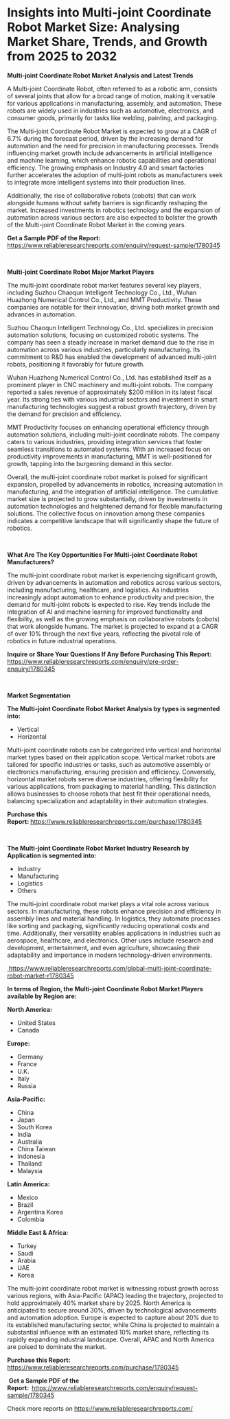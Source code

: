<p><h1>Insights into Multi-joint Coordinate Robot Market Size: Analysing Market Share, Trends, and Growth from 2025 to 2032</h1></p><p><strong>Multi-joint Coordinate Robot Market Analysis and Latest Trends</strong></p>
<p><p>A Multi-joint Coordinate Robot, often referred to as a robotic arm, consists of several joints that allow for a broad range of motion, making it versatile for various applications in manufacturing, assembly, and automation. These robots are widely used in industries such as automotive, electronics, and consumer goods, primarily for tasks like welding, painting, and packaging.</p><p>The Multi-joint Coordinate Robot Market is expected to grow at a CAGR of 6.7% during the forecast period, driven by the increasing demand for automation and the need for precision in manufacturing processes. Trends influencing market growth include advancements in artificial intelligence and machine learning, which enhance robotic capabilities and operational efficiency. The growing emphasis on Industry 4.0 and smart factories further accelerates the adoption of multi-joint robots as manufacturers seek to integrate more intelligent systems into their production lines.</p><p>Additionally, the rise of collaborative robots (cobots) that can work alongside humans without safety barriers is significantly reshaping the market. Increased investments in robotics technology and the expansion of automation across various sectors are also expected to bolster the growth of the Multi-joint Coordinate Robot Market in the coming years.</p></p>
<p><strong>Get a Sample PDF of the Report:&nbsp;</strong> <a href="https://www.reliableresearchreports.com/enquiry/request-sample/1780345?utm_campaign=2657&utm_medium=2&utm_source=Github&utm_content=ia&utm_term=25032025&utm_id=multi-joint-coordinate-robot">https://www.reliableresearchreports.com/enquiry/request-sample/1780345</a></p>
<p>&nbsp;</p>
<p><strong>Multi-joint Coordinate Robot Major Market Players</strong></p>
<p><p>The multi-joint coordinate robot market features several key players, including Suzhou Chaoqun Intelligent Technology Co., Ltd., Wuhan Huazhong Numerical Control Co., Ltd., and MMT Productivity. These companies are notable for their innovation, driving both market growth and advances in automation.</p><p>Suzhou Chaoqun Intelligent Technology Co., Ltd. specializes in precision automation solutions, focusing on customized robotic systems. The company has seen a steady increase in market demand due to the rise in automation across various industries, particularly manufacturing. Its commitment to R&D has enabled the development of advanced multi-joint robots, positioning it favorably for future growth.</p><p>Wuhan Huazhong Numerical Control Co., Ltd. has established itself as a prominent player in CNC machinery and multi-joint robots. The company reported a sales revenue of approximately $200 million in its latest fiscal year. Its strong ties with various industrial sectors and investment in smart manufacturing technologies suggest a robust growth trajectory, driven by the demand for precision and efficiency.</p><p>MMT Productivity focuses on enhancing operational efficiency through automation solutions, including multi-joint coordinate robots. The company caters to various industries, providing integration services that foster seamless transitions to automated systems. With an increased focus on productivity improvements in manufacturing, MMT is well-positioned for growth, tapping into the burgeoning demand in this sector.</p><p>Overall, the multi-joint coordinate robot market is poised for significant expansion, propelled by advancements in robotics, increasing automation in manufacturing, and the integration of artificial intelligence. The cumulative market size is projected to grow substantially, driven by investments in automation technologies and heightened demand for flexible manufacturing solutions. The collective focus on innovation among these companies indicates a competitive landscape that will significantly shape the future of robotics.</p></p>
<p>&nbsp;</p>
<p><strong>What Are The Key Opportunities For Multi-joint Coordinate Robot Manufacturers?</strong></p>
<p><p>The multi-joint coordinate robot market is experiencing significant growth, driven by advancements in automation and robotics across various sectors, including manufacturing, healthcare, and logistics. As industries increasingly adopt automation to enhance productivity and precision, the demand for multi-joint robots is expected to rise. Key trends include the integration of AI and machine learning for improved functionality and flexibility, as well as the growing emphasis on collaborative robots (cobots) that work alongside humans. The market is projected to expand at a CAGR of over 10% through the next five years, reflecting the pivotal role of robotics in future industrial operations.</p></p>
<p><strong>Inquire or Share Your Questions If Any Before Purchasing This Report:</strong> <a href="https://www.reliableresearchreports.com/enquiry/pre-order-enquiry/1780345?utm_campaign=2657&utm_medium=2&utm_source=Github&utm_content=ia&utm_term=25032025&utm_id=multi-joint-coordinate-robot">https://www.reliableresearchreports.com/enquiry/pre-order-enquiry/1780345</a></p>
<p>&nbsp;</p>
<p><strong>Market Segmentation</strong></p>
<p><strong>The Multi-joint Coordinate Robot Market Analysis by types is segmented into:</strong></p>
<p><ul><li>Vertical</li><li>Horizontal</li></ul></p>
<p><p>Multi-joint coordinate robots can be categorized into vertical and horizontal market types based on their application scope. Vertical market robots are tailored for specific industries or tasks, such as automotive assembly or electronics manufacturing, ensuring precision and efficiency. Conversely, horizontal market robots serve diverse industries, offering flexibility for various applications, from packaging to material handling. This distinction allows businesses to choose robots that best fit their operational needs, balancing specialization and adaptability in their automation strategies.</p></p>
<p><strong>Purchase this Report:&nbsp;</strong><a href="https://www.reliableresearchreports.com/purchase/1780345?utm_campaign=2657&utm_medium=2&utm_source=Github&utm_content=ia&utm_term=25032025&utm_id=multi-joint-coordinate-robot">https://www.reliableresearchreports.com/purchase/1780345</a></p>
<p>&nbsp;</p>
<p><strong>The Multi-joint Coordinate Robot Market Industry Research by Application is segmented into:</strong></p>
<p><ul><li>Industry</li><li>Manufacturing</li><li>Logistics</li><li>Others</li></ul></p>
<p><p>The multi-joint coordinate robot market plays a vital role across various sectors. In manufacturing, these robots enhance precision and efficiency in assembly lines and material handling. In logistics, they automate processes like sorting and packaging, significantly reducing operational costs and time. Additionally, their versatility enables applications in industries such as aerospace, healthcare, and electronics. Other uses include research and development, entertainment, and even agriculture, showcasing their adaptability and importance in modern technology-driven environments.</p></p>
<p><a href="https://www.reliableresearchreports.com/global-multi-joint-coordinate-robot-market-r1780345?utm_campaign=2657&utm_medium=2&utm_source=Github&utm_content=ia&utm_term=25032025&utm_id=multi-joint-coordinate-robot">&nbsp;https://www.reliableresearchreports.com/global-multi-joint-coordinate-robot-market-r1780345</a></p>
<p><strong>In terms of Region, the Multi-joint Coordinate Robot Market Players available by Region are:</strong></p>
<p>
    <p> <strong> North America: </strong>
        <ul>
            <li>United States</li>
            <li>Canada</li>
        </ul>
        </p> 
    <p> <strong> Europe: </strong>
        <ul>
            <li>Germany</li>
            <li>France</li>
            <li>U.K.</li>
            <li>Italy</li>
            <li>Russia</li>
        </ul>
        </p> 
    <p> <strong> Asia-Pacific: </strong>
        <ul>
            <li>China</li>
            <li>Japan</li>
            <li>South Korea</li>
            <li>India</li>
            <li>Australia</li>
            <li>China Taiwan</li>
            <li>Indonesia</li>
            <li>Thailand</li>
            <li>Malaysia</li>
        </ul>
        </p> 
    <p> <strong> Latin America: </strong>
        <ul>
            <li>Mexico</li>
            <li>Brazil</li>
            <li>Argentina Korea</li>
            <li>Colombia</li>
        </ul>
        </p> 
    <p> <strong> Middle East & Africa: </strong>
        <ul>
            <li>Turkey</li>
            <li>Saudi</li>
            <li>Arabia</li>
            <li>UAE</li>
            <li>Korea</li>
        </ul>
    </p>
    </p>
<p><p>The multi-joint coordinate robot market is witnessing robust growth across various regions, with Asia-Pacific (APAC) leading the trajectory, projected to hold approximately 40% market share by 2025. North America is anticipated to secure around 30%, driven by technological advancements and automation adoption. Europe is expected to capture about 20% due to its established manufacturing sector, while China is projected to maintain a substantial influence with an estimated 10% market share, reflecting its rapidly expanding industrial landscape. Overall, APAC and North America are poised to dominate the market.</p></p>
<p><strong>Purchase this Report: </strong><a href="https://www.reliableresearchreports.com/purchase/1780345?utm_campaign=2657&utm_medium=2&utm_source=Github&utm_content=ia&utm_term=25032025&utm_id=multi-joint-coordinate-robot">https://www.reliableresearchreports.com/purchase/1780345</a></p>
<p>&nbsp;<strong>Get a Sample PDF of the Report:&nbsp;&nbsp;</strong><a href="https://www.reliableresearchreports.com/enquiry/request-sample/1780345?utm_campaign=2657&utm_medium=2&utm_source=Github&utm_content=ia&utm_term=25032025&utm_id=multi-joint-coordinate-robot">https://www.reliableresearchreports.com/enquiry/request-sample/1780345</a></p>
<p><strong></strong></p>
<p>Check more reports on <a href="https://www.reliableresearchreports.com/?utm_campaign=2657&utm_medium=2&utm_source=Github&utm_content=ia&utm_term=25032025&utm_id=multi-joint-coordinate-robot">https://www.reliableresearchreports.com/</a></p>